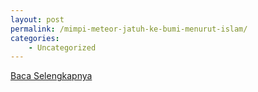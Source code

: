 ```yaml
---
layout: post
permalink: /mimpi-meteor-jatuh-ke-bumi-menurut-islam/
categories:
    - Uncategorized
---
```


[Baca Selengkapnya](/06)